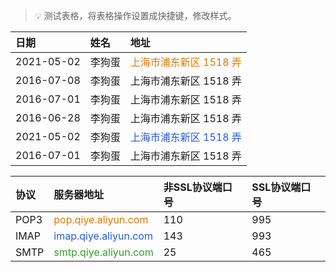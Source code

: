 >💡 测试表格，将表格操作设置成快捷键，修改样式。

| 日期         | 姓名  | 地址                                                                         |
| :--------- | :-- | :------------------------------------------------------------------------- |
| 2021-05-02 | 李狗蛋 | <font style="color: rgb(222, 120, 2);padding: 5px 0">上海市浦东新区 1518 弄</font> |
| 2016-07-08 | 李狗蛋 | 上海市浦东新区 1518 弄                                                             |
| 2016-07-01 | 李狗蛋 | 上海市浦东新区 1518 弄                                                             |
| 2016-06-28 | 李狗蛋 | 上海市浦东新区 1518 弄                                                             |
| 2021-05-02 | 李狗蛋 | <font style="color: rgb(36, 91, 219);padding: 5px 0">上海市浦东新区 1518 弄</font> |
| 2016-07-01 | 李狗蛋 | 上海市浦东新区 1518 弄                                                             |


| 协议   | 服务器地址                                                                            | 非SSL协议端口号 | SSL协议端口号 |
| :--- | :------------------------------------------------------------------------------- | :-------- | :------- |
| POP3 | <font style="color: rgb(222, 120, 2);padding: 5px 0">pop.qiye.aliyun.com</font>  | 110       | 995      |
| IMAP | <font style="color: rgb(36, 91, 219);padding: 5px 0">imap.qiye.aliyun.com</font> | 143       | 993      |
| SMTP | <font style="color: rgb(46, 161, 33);padding: 5px 0">smtp.qiye.aliyun.com</font> | 25        | 465      |

